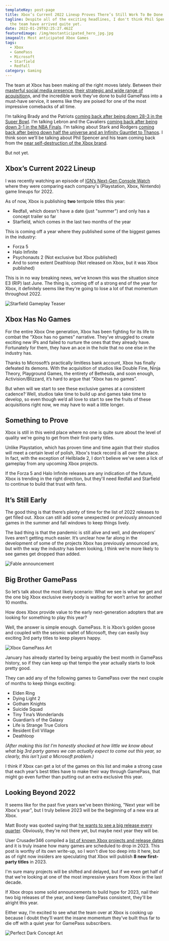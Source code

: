 ```yaml
---
templateKey: post-page
title: Xbox’s Current 2022 Lineup Proves There’s Still Work To Be Done
tagline: Despite all of the exciting headlines, I don't think Phil Spencer and
  the team have arrived quite yet.
date: 2022-01-29T02:25:27.462Z
featuredimage: /img/mostanticipated_hero_jpg.jpg
imagealt: Most anticipated Xbox Games
tags:
  - Xbox
  - GamePass
  - Microsoft
  - Starfield
  - Redfall
category: Gaming
---
```

The team at Xbox has been making *all* the right moves lately. Between their [masterful social media presence](https://gamerant.com/xbox-series-s-leak-meme/), [their strategic and wide range of acquisition](https://news.xbox.com/en-us/2022/01/18/welcoming-activision-blizzard-to-microsoft-gaming/)s, and the incredible work they’ve done to build GamePass into a must-have service, it seems like they are poised for one of the most impressive comebacks of all time. 

I’m talking Brady and the Patriots [coming back after being down 28-3 in the Super Bowl](https://www.youtube.com/watch?v=gY8exXZgyqc). I’m talking Lebron and the Cavaliers [coming back after being down 3-1 in the NBA Finals](https://www.youtube.com/watch?v=fSl0vnLIqak). I’m talking about Stark and Rodgers [coming back after being down half the universe and an Infinity Gauntlet to Thanos](https://www.youtube.com/watch?v=dE1P4zDhhqw). I think soon we’ll be talking about Phil Spencer and his team coming back from the [near self-destruction of the Xbox brand](https://arstechnica.com/gaming/2020/11/spencer-microsoft-almost-abandoned-xbox-brand-after-the-xbox-one-launch/). 

But not yet.

## Xbox’s Current 2022 Lineup

I was recently watching an episode of [IGN’s Next-Gen Console Watch](https://www.youtube.com/watch?v=Ywlt4W6oCos) where they were comparing each company's (Playstation, Xbox, Nintendo) game lineups for 2022.

As of now, Xbox is publishing **two** tentpole titles this year:

* Redfall, which doesn't have a date (just "summer") and only has a concept trailer so far
* Starfield, which comes in the last two months of the year

This is coming off a year where they published some of the biggest games in the industry:

* Forza 5
* Halo Infinite
* Psychonauts 2 (Not exclusive but Xbox published)
* And to some extent Deathloop (Not released on Xbox, but it was Xbox published)

This is in no way breaking news, we’ve known this was the situation since E3 (RIP) last June. The thing is, coming off of a strong end of the year for Xbox, it definitely seems like they're going to lose a lot of that momentum throughout 2022.

![Starfield Gameplay Teaser](/img/ktytbeesjzlb3gggfuq33e.jpg "Starfield Gameplay Teaser")

## Xbox Has No Games

For the entire Xbox One generation, Xbox has been fighting for its life to combat the “Xbox has no games” narrative. They’ve struggled to create exciting new IPs and failed to nurture the ones that they already have. Fortunately for them, they have an ace in the hole that no one else in the industry has. 

Thanks to Microsoft’s practically limitless bank account, Xbox has finally defeated its demons. With the acquisition of studios like Double Fine, Ninja Theory, Playground Games, the entirety of Bethesda, and soon enough, Activision/Blizzard, it’s hard to argue that “Xbox has no games”. 

But when will we start to see these exclusive games at a consistent cadence? Well, studios take time to build up and games take time to develop, so even though we’d all love to start to see the fruits of these acquisitions right now, we may have to wait a little longer. 

## Something to Prove

Xbox is still in this weird place where no one is quite sure about the level of quality we're going to get from their first-party titles. 

Unlike Playstation, which has proven time and time again that their studios will meet a certain level of polish, Xbox's track record is all over the place. In fact, with the exception of Hellblade 2, I don't believe we've seen a lick of gameplay from any upcoming Xbox projects.

If the Forza 5 and Halo Infinite releases are any indication of the future, Xbox is trending in the right direction, but they'll need Redfall and Starfield to continue to build that trust with fans.

## It’s Still Early

The good thing is that there’s plenty of time for the list of 2022 releases to get filled out. Xbox can still add some unexpected or previously announced games in the summer and fall windows to keep things lively. 

The bad thing is that the pandemic is still alive and well, and developers’ lives aren’t getting much easier. It’s unclear how far along in the development of some of the projects Xbox has previously announced are, but with the way the industry has been looking, I think we’re more likely to see games get dropped than added. 

![Fable announcement](/img/ealdjxcz9b46rz9gk9recl.png "Fable announcement")

## **Big Brother GamePass**

So let’s talk about the most likely scenario: What we see is what we get and the one big Xbox exclusive everybody is waiting for won’t arrive for another 10 months. 

How does Xbox provide value to the early next-generation adopters that are looking for something to play this year? 

Well, the answer is simple enough. GamePass. It is Xbox’s golden goose and coupled with the seismic wallet of Microsoft, they can easily buy exciting 3rd party titles to keep players happy.

![Xbox GamePass Art](/img/xbox-game-pass-pc-family_key-art.jpg "Xbox GamePass Art")

January has already started by being arguably the best month in GamePass history, so if they can keep up that tempo the year actually starts to look pretty good.

They can add any of the following games to GamePass over the next couple of months to keep things exciting:

* Elden Ring
* Dying Light 2
* Gotham Knights
* Suicide Squad
* Tiny Tina’s Wonderlands
* Guardian’s of the Galaxy
* Life is Strange True Colors
* Resident Evil Village
* Deathloop

*(After making this list I’m honestly shocked at how little we know about what big 3rd party games we can actually expect to come out this year, so clearly, this isn’t just a Microsoft problem.)*

I think if Xbox can get a lot of the games on this list and make a strong case that each year’s best titles have to make their way through GamePass, that might go even further than putting out an extra exclusive this year.



## **Looking Beyond 2022**

It seems like for the past five years we've been thinking, "Next year will be Xbox's year", but I truly believe 2023 will be the beginning of a new era at Xbox. 

Matt Booty was quoted saying that [he wants to see a big release every quarter](https://www.videogameschronicle.com/news/xbox-says-it-will-continue-to-buy-studios-and-wants-to-release-games-every-quarter/). Obviously, they're not there yet, but maybe next year they will be.

User Crusader346 compiled a [list of known Xbox projects and release dates ](https://www.reddit.com/r/GamingLeaksAndRumours/comments/se6z59/the_state_of_xbox_game_studios_bethesda_softworks/)and it is truly insane how many games are scheduled to drop in 2023. This post is worthy of its own write-up, so I won't dive too deep into it here, but as of right now insiders are speculating that Xbox will publish **8 new first-party titles** in 2023. 

I'm sure many projects will be shifted and delayed, but if we even get half of that we're looking at one of the most impressive years from Xbox in the last decade.

If Xbox drops some solid announcements to build hype for 2023, nail their two big releases of the year, and keep GamePass consistent, they'll be alright this year.

Either way, I’m excited to see what the team over at Xbox is cooking up because I doubt they’ll want the insane momentum they’ve built thus far to die off with a quiet year for GamePass subscribers.



![Perfect Dark Concept Art](/img/perfect-dark-remake-crystal-dynamics-developer.jpg "Perfect Dark Concept Art")
